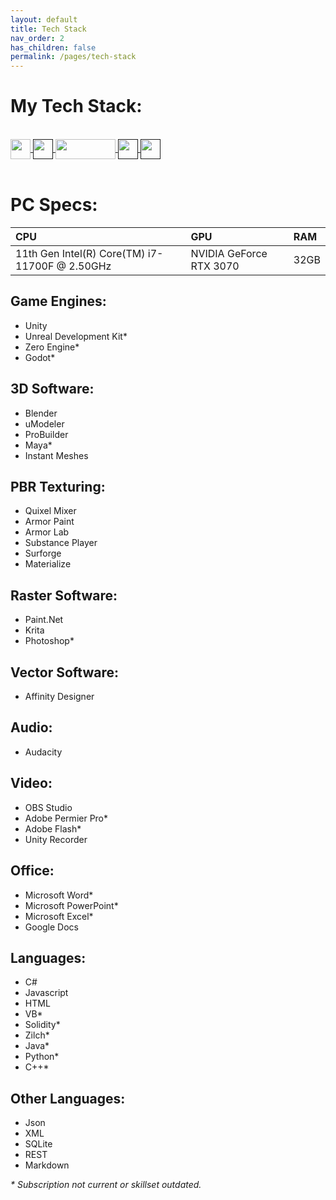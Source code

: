 ```yaml
---
layout: default
title: Tech Stack
nav_order: 2
has_children: false
permalink: /pages/tech-stack
---
```


# My Tech Stack:
<br>
<a href="https://unity.com/">
  <img align="center" src="https://user-images.githubusercontent.com/20493432/189245631-8783cf07-dc01-47a6-9b40-7a4da8f0963b.png" width="32px" />
</a>
<a href="">
  <img align="center" src="https://user-images.githubusercontent.com/20493432/189244889-4a16c15f-28fa-44cf-ad0a-47163919b1ea.png" width="32px" />
</a>
<a href="https://www.blender.org/">
  <img align="center" src="https://www.blender.org/wp-content/uploads/2020/07/blender_logo-1280x391.png" width="96px", height="32px" />
</a>
<a href="">
  <img align="center" src="https://user-images.githubusercontent.com/20493432/189245581-a84b0190-cdbe-4042-ba01-1d17f57a0b68.png" width="32px" />
</a>
<a href="">
  <img align="center" src="https://user-images.githubusercontent.com/20493432/189245473-d8ba58a7-29c7-4b2b-badb-fdc1b8c9a135.png" width="32px" />
</a>
<br>
<br>

# PC Specs:

| CPU                                             | GPU                     | RAM  |
|:------------------------------------------------|:------------------------|:-----|
|  11th Gen Intel(R) Core(TM) i7-11700F @ 2.50GHz | NVIDIA GeForce RTX 3070 | 32GB |

## Game Engines:

* Unity
* Unreal Development Kit*
* Zero Engine*
* Godot*

## 3D Software:

* Blender
* uModeler
* ProBuilder
* Maya*
* Instant Meshes

## PBR Texturing:

* Quixel Mixer
* Armor Paint
* Armor Lab
* Substance Player
* Surforge
* Materialize

## Raster Software:

* Paint.Net
* Krita
* Photoshop*

## Vector Software:

* Affinity Designer

## Audio:

* Audacity

## Video:

* OBS Studio
* Adobe Permier Pro*
* Adobe Flash*
* Unity Recorder

## Office:

* Microsoft Word*
* Microsoft PowerPoint*
* Microsoft Excel*
* Google Docs

## Languages:

* C#
* Javascript
* HTML
* VB*
* Solidity*
* Zilch*
* Java*
* Python*
* C++*

## Other Languages:
* Json
* XML
* SQLite
* REST
* Markdown

<i>* Subscription not current or skillset outdated.</i>
